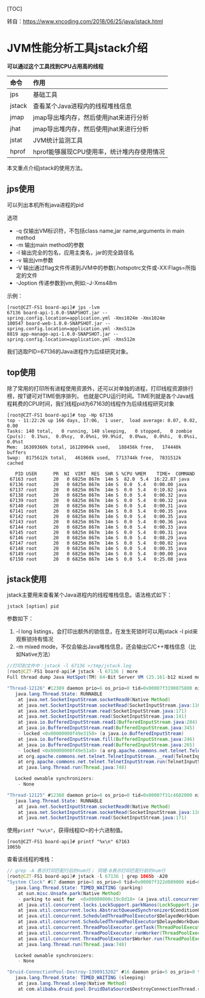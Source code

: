 [TOC]

转自：https://www.xncoding.com/2018/06/25/java/jstack.html

# JVM性能分析工具jstack介绍

**可以通过这个工具找到CPU占用高的线程**

| 命令   | 作用                                       |
| :----- | :----------------------------------------- |
| jps    | 基础工具                                   |
| jstack | 查看某个Java进程内的线程堆栈信息           |
| jmap   | jmap导出堆内存，然后使用jhat来进行分析     |
| jhat   | jmap导出堆内存，然后使用jhat来进行分析     |
| jstat  | JVM统计监测工具                            |
| hprof  | hprof能够展现CPU使用率，统计堆内存使用情况 |

本文重点介绍jstack的使用方法。



## jps使用

可以列出本机所有java进程的pid

选项

- -q 仅输出VM标识符，不包括class name,jar name,arguments in main method
- -m 输出main method的参数
- -l 输出完全的包名，应用主类名，jar的完全路径名
- -v 输出jvm参数
- -V 输出通过flag文件传递到JVM中的参数(.hotspotrc文件或-XX:Flags=所指定的文件
- -Joption 传递参数到vm,例如:-J-Xms48m

示例：

```shell
[root@CZT-FS1 board-api]# jps -lvm
67136 board-api-1.0.0-SNAPSHOT.jar --spring.config.location=application.yml -Xms1024m -Xmx1024m
100547 board-web-1.0.0-SNAPSHOT.jar --spring.config.location=application.yml -Xms512m
8819 app-manage-api-1.0.0-SNAPSHOT.jar --spring.config.location=application.yml -Xms512m
```

我们选取PID=67136的Java进程作为后续研究对象。

## top使用

除了常用的打印所有进程使用资源外，还可以对单独的进程，打印线程资源排行榜，按T键可对TIME倒序排列， 也就是CPU运行时间。TIME列就是各个Java线程耗费的CPU时间，我们线程pid为67163的线程作为后续线程研究对象

```shell
[root@CZT-FS1 board-api]# top -Hp 67136
top - 11:22:26 up 166 days, 17:06,  1 user,  load average: 0.07, 0.02, 0.00
Tasks: 140 total,   0 running, 140 sleeping,   0 stopped,   0 zombie
Cpu(s):  0.1%us,  0.0%sy,  0.0%ni, 99.9%id,  0.0%wa,  0.0%hi,  0.0%si,  0.0%st
Mem:  16309360k total, 16120904k used,   188456k free,   174440k buffers
Swap:  8175612k total,   461868k used,  7713744k free,  7831512k cached

   PID USER      PR  NI  VIRT  RES  SHR S %CPU %MEM    TIME+  COMMAND
 67163 root      20   0 6825m 867m  14m S  82.0  5.4  16:22.87 java
 67136 root      20   0 6825m 867m  14m S  0.0  5.4   0:00.00 java
 67137 root      20   0 6825m 867m  14m S  0.0  5.4   0:10.82 java
 67138 root      20   0 6825m 867m  14m S  0.0  5.4   0:00.32 java
 67139 root      20   0 6825m 867m  14m S  0.0  5.4   0:00.32 java
 67140 root      20   0 6825m 867m  14m S  0.0  5.4   0:00.31 java
 67141 root      20   0 6825m 867m  14m S  0.0  5.4   0:00.35 java
 67142 root      20   0 6825m 867m  14m S  0.0  5.4   0:00.35 java
 67143 root      20   0 6825m 867m  14m S  0.0  5.4   0:00.36 java
 67144 root      20   0 6825m 867m  14m S  0.0  5.4   0:00.33 java
 67145 root      20   0 6825m 867m  14m S  0.0  5.4   0:00.31 java
 67146 root      20   0 6825m 867m  14m S  0.0  5.4   0:08.29 java
 67147 root      20   0 6825m 867m  14m S  0.0  5.4   0:00.02 java
 67148 root      20   0 6825m 867m  14m S  0.0  5.4   0:00.35 java
 67149 root      20   0 6825m 867m  14m S  0.0  5.4   0:00.00 java
 67150 root      20   0 6825m 867m  14m S  0.0  5.4   0:25.08 java
```

## jstack使用

jstack主要用来查看某个Java进程内的线程堆栈信息。语法格式如下：

```shell
jstack [option] pid
```

参数如下：

1. -l long listings，会打印出额外的锁信息，在发生死锁时可以用jstack -l pid来观察锁持有情况
2. -m mixed mode，不仅会输出Java堆栈信息，还会输出C/C++堆栈信息（比如Native方法）

```java
//打印到文件中：jstack -l 67136 >/tmp/jstack.log
[root@CZT-FS1 board-api]# jstack -l 67136 | more
Full thread dump Java HotSpot(TM) 64-Bit Server VM (25.161-b12 mixed mode):

"Thread-12126" #12389 daemon prio=6 os_prio=0 tid=0x00007f3190075800 nid=0x15d08 runnable [0x00007f31f43c4000]
   java.lang.Thread.State: RUNNABLE
    at java.net.SocketInputStream.socketRead0(Native Method)
    at java.net.SocketInputStream.socketRead(SocketInputStream.java:116)
    at java.net.SocketInputStream.read(SocketInputStream.java:171)
    at java.net.SocketInputStream.read(SocketInputStream.java:141)
    at java.io.BufferedInputStream.read1(BufferedInputStream.java:284)
    at java.io.BufferedInputStream.read(BufferedInputStream.java:345)
    - locked <0x00000000f49e3158> (a java.io.BufferedInputStream)
    at java.io.BufferedInputStream.fill(BufferedInputStream.java:246)
    at java.io.BufferedInputStream.read(BufferedInputStream.java:265)
    - locked <0x00000000f49e51a8> (a org.apache.commons.net.telnet.TelnetInputStream)
    at org.apache.commons.net.telnet.TelnetInputStream.__read(TelnetInputStream.java:132)
    at org.apache.commons.net.telnet.TelnetInputStream.run(TelnetInputStream.java:603)
    at java.lang.Thread.run(Thread.java:748)

   Locked ownable synchronizers:
    - None

"Thread-12125" #12388 daemon prio=6 os_prio=0 tid=0x00007f31c4602000 nid=0x15cf2 runnable [0x00007f31f4bcc000]
   java.lang.Thread.State: RUNNABLE
    at java.net.SocketInputStream.socketRead0(Native Method)
    at java.net.SocketInputStream.socketRead(SocketInputStream.java:116)
    at java.net.SocketInputStream.read(SocketInputStream.java:171)
```

使用`printf "%x\n"`，获得线程ID=的十六进制值。

```shell
[root@CZT-FS1 board-api]# printf "%x\n" 67163
1065b
```

查看该线程的堆栈：

```java
// grep -A 表示打印匹配行后的num行； 同理-B表示打印匹配行前的num行
[root@CZT-FS1 board-api]# jstack -l 67136 | grep 1065b -A20
"System Clock" #17 daemon prio=5 os_prio=0 tid=0x00007f322d089000 nid=0x1065b runnable [0x00007f320487c000]
   java.lang.Thread.State: TIMED_WAITING (parking)
    at sun.misc.Unsafe.park(Native Method)
    - parking to wait for  <0x00000000c19c8d18> (a java.util.concurrent.locks.AbstractQueuedSynchronizer$ConditionObject)
    at java.util.concurrent.locks.LockSupport.parkNanos(LockSupport.java:215)
    at java.util.concurrent.locks.AbstractQueuedSynchronizer$ConditionObject.awaitNanos(AbstractQueuedSynchronizer.java:2078)
    at java.util.concurrent.ScheduledThreadPoolExecutor$DelayedWorkQueue.take(ScheduledThreadPoolExecutor.java:1093)
    at java.util.concurrent.ScheduledThreadPoolExecutor$DelayedWorkQueue.take(ScheduledThreadPoolExecutor.java:809)
    at java.util.concurrent.ThreadPoolExecutor.getTask(ThreadPoolExecutor.java:1074)
    at java.util.concurrent.ThreadPoolExecutor.runWorker(ThreadPoolExecutor.java:1134)
    at java.util.concurrent.ThreadPoolExecutor$Worker.run(ThreadPoolExecutor.java:624)
    at java.lang.Thread.run(Thread.java:748)

   Locked ownable synchronizers:
    - None

"Druid-ConnectionPool-Destroy-1390913202" #16 daemon prio=5 os_prio=0 tid=0x00007f322ea27800 nid=0x1065a waiting on condition [0x00007f320497d000]
   java.lang.Thread.State: TIMED_WAITING (sleeping)
    at java.lang.Thread.sleep(Native Method)
    at com.alibaba.druid.pool.DruidDataSource$DestroyConnectionThread.run(DruidDataSource.java:2538)
```





